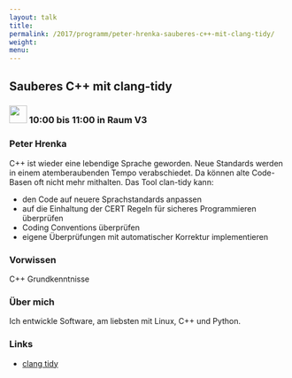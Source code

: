 ```yaml
---
layout: talk
title:
permalink: /2017/programm/peter-hrenka-sauberes-c++-mit-clang-tidy/
weight:
menu:
---
```

## Sauberes C++ mit clang-tidy

### <img height = "32" src="../../../images/talk.svg"> 10:00 bis 11:00 in Raum V3

### Peter Hrenka

C++ ist wieder eine lebendige Sprache geworden. Neue Standards werden in einem atemberaubenden Tempo verabschiedet. Da können alte Code-Basen oft nicht mehr mithalten. Das Tool clan-tidy kann:
- den Code auf neuere Sprachstandards anpassen 
- auf die Einhaltung der CERT Regeln für sicheres Programmieren überprüfen 
- Coding Conventions überprüfen 
- eigene Überprüfungen mit automatischer Korrektur implementieren 

### Vorwissen

C++ Grundkenntnisse

### Über mich

Ich entwickle Software, am liebsten mit Linux, C++ und Python. 

### Links

- <a href="http://clang.llvm.org/extra/clang-tidy/index.html" target="_blank">clang tidy</a>
